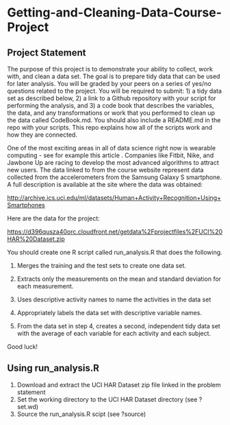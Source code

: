 # Getting-and-Cleaning-Data-Course-Project
## Project Statement
The purpose of this project is to demonstrate your ability to collect, work with, and clean a data set. The goal is to prepare tidy data that can be used for later analysis. You will be graded by your peers on a series of yes/no questions related to the project. You will be required to submit: 1) a tidy data set as described below, 2) a link to a Github repository with your script for performing the analysis, and 3) a code book that describes the variables, the data, and any transformations or work that you performed to clean up the data called CodeBook.md. You should also include a README.md in the repo with your scripts. This repo explains how all of the scripts work and how they are connected.    

One of the most exciting areas in all of data science right now is wearable computing - see for example this article . Companies like Fitbit, Nike, and Jawbone Up are racing to develop the most advanced algorithms to attract new users. The data linked to from the course website represent data collected from the accelerometers from the Samsung Galaxy S smartphone. A full description is available at the site where the data was obtained:   

http://archive.ics.uci.edu/ml/datasets/Human+Activity+Recognition+Using+Smartphones   

Here are the data for the project:   

https://d396qusza40orc.cloudfront.net/getdata%2Fprojectfiles%2FUCI%20HAR%20Dataset.zip    

You should create one R script called run_analysis.R that does the following.  

1. Merges the training and the test sets to create one data set. 

2. Extracts only the measurements on the mean and standard deviation for each measurement.

3. Uses descriptive activity names to name the activities in the data set 

4. Appropriately labels the data set with descriptive variable names.  

5. From the data set in step 4, creates a second, independent tidy data set with the average of each variable for each activity and each subject. 

Good luck!

## Using run_analysis.R
1.  Download and extract the UCI HAR Dataset zip file linked in the problem statement
2.  Set the working directory to the UCI HAR Dataset directory (see ?set.wd)
3.  Source the run_analysis.R scipt (see ?source)
